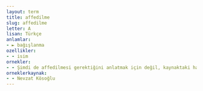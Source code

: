 ```yaml
---
layout: term
title: affedilme
slug: affedilme
letter: A
lisan: Türkçe
anlamlar:
- ► bağışlanma
ozellikler:
- - isim
ornekler:
- - Şimdi de affedilmesi gerektiğini anlatmak için değil, kaynaktaki hatayı belirtebilmek ümidi ile yazıyorum.
orneklerkaynak:
- - Nevzat Kösoğlu
---
```

